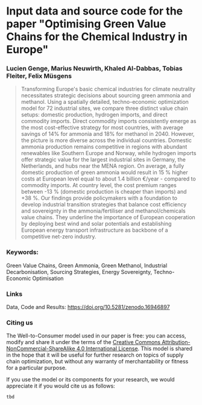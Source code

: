 # Input data and source code for the paper "Optimising Green Value Chains for the Chemical Industry in Europe"
### Lucien Genge, Marius Neuwirth, Khaled Al-Dabbas, Tobias Fleiter, Felix Müsgens

> Transforming Europe's basic chemical industries for climate neutrality necessitates strategic decisions about sourcing green ammonia and methanol. Using a spatially detailed, techno-economic optimization model for 72 industrial sites, we compare three distinct value chain setups: domestic production, hydrogen imports, and direct commodity imports. Direct commodity imports consistently emerge as the most cost-effective strategy for most countries, with average savings of 14% for ammonia and 18% for methanol in 2040. However, the picture is more diverse across the individual countries. Domestic ammonia production remains competitive in regions with abundant renewables like Southern Europe and Norway, while hydrogen imports offer strategic value for the largest industrial sites in Germany, the Netherlands, and hubs near the MENA region. On average, a fully domestic production of green ammonia would result in 15 % higher costs at European level equal to about 1.4 billion €/year - compared to commodity imports. At country level, the cost premium ranges between -13 % (domestic production is cheaper than imports) and +38 %. Our findings provide policymakers with a foundation to develop industrial transition strategies that balance cost efficiency and sovereignty in the ammonia/fertiliser and methanol/chemicals value chains. They underline the importance of European cooperation by deploying best wind and solar potentials and establishing European energy transport infrastructure as backbone of a competitive net-zero industry.

### Keywords:
Green Value Chains, Green Ammonia, Green Methanol, Industrial Decarbonisation, Sourcing Strategies, Energy Sovereignty, Techno-Economic Optimisation

### Links 
Data, Code and Results: https://doi.org/10.5281/zenodo.16946897

### Citing us

The Well-to-Consumer model used in our paper is free: you can access, modify and share it under the terms of the <a rel="license" href="http://creativecommons.org/licenses/by-nc-sa/4.0/">Creative Commons Attribution-NonCommercial-ShareAlike 4.0 International License</a>. This model is shared in the hope that it will be useful for further research on topics of supply chain optimization, but without any warranty of merchantability or fitness for a particular purpose. 

If you use the model or its components for your research, we would appreciate it if you
would cite us as follows:
```
tbd
```

